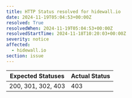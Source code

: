 ```yaml
---
title: HTTP Status resolved for hidewall.io
date: 2024-11-19T05:04:53+00:00Z
resolved: True
resolvedWhen: 2024-11-19T05:04:53+00:00Z
resolvedStartTime: 2024-11-18T10:20:03+00:00Z
severity: notice
affected:
  - hidewall.io
section: issue
---
```


| Expected Statuses | Actual Status  |
|-------------------|----------------|
| 200, 301, 302, 403 | 403 |
